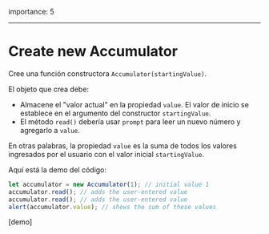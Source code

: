 importance: 5

---

# Create new Accumulator

Cree una función constructora `Accumulator(startingValue)`.

El objeto que crea debe:

- Almacene el "valor actual" en la propiedad `value`. El valor de inicio se establece en el argumento del constructor `startingValue`.
- El método `read()` debería usar `prompt` para leer un nuevo número y agregarlo a `value`.

En otras palabras, la propiedad `value` es la suma de todos los valores ingresados por el usuario con el valor inicial `startingValue`.

Aquí está la demo del código:

```js
let accumulator = new Accumulator(1); // initial value 1
accumulator.read(); // adds the user-entered value
accumulator.read(); // adds the user-entered value
alert(accumulator.value); // shows the sum of these values
```

[demo]
